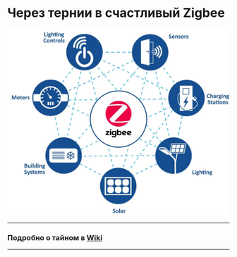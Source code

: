 # Через тернии в счастливый Zigbee

![ZigbeeNET](images/zigbee-net.jpeg)

---

### Подробно о тайном в [Wiki](https://github.com/DIYZi/test/wiki)

---

